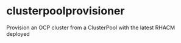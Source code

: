 # clusterpoolprovisioner
Provision an OCP cluster from a ClusterPool with the latest RHACM deployed
